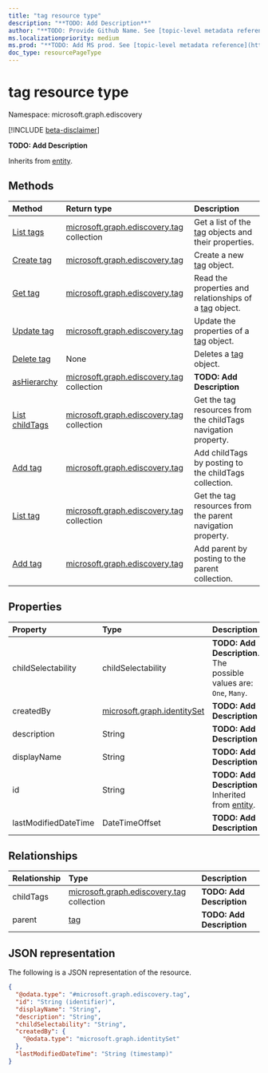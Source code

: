 ```yaml
---
title: "tag resource type"
description: "**TODO: Add Description**"
author: "**TODO: Provide Github Name. See [topic-level metadata reference](https://msgo.azurewebsites.net/add/document/guidelines/metadata.html#topic-level-metadata)**"
ms.localizationpriority: medium
ms.prod: "**TODO: Add MS prod. See [topic-level metadata reference](https://msgo.azurewebsites.net/add/document/guidelines/metadata.html#topic-level-metadata)**"
doc_type: resourcePageType
---
```


# tag resource type

Namespace: microsoft.graph.ediscovery

[!INCLUDE [beta-disclaimer](../../includes/beta-disclaimer.md)]

**TODO: Add Description**


Inherits from [entity](../resources/ediscovery-entity.md).

## Methods
|Method|Return type|Description|
|:---|:---|:---|
|[List tags](../api/ediscovery-tag-list.md)|[microsoft.graph.ediscovery.tag](../resources/ediscovery-tag.md) collection|Get a list of the [tag](../resources/ediscovery-tag.md) objects and their properties.|
|[Create tag](../api/ediscovery-tag-create.md)|[microsoft.graph.ediscovery.tag](../resources/ediscovery-tag.md)|Create a new [tag](../resources/ediscovery-tag.md) object.|
|[Get tag](../api/ediscovery-tag-get.md)|[microsoft.graph.ediscovery.tag](../resources/ediscovery-tag.md)|Read the properties and relationships of a [tag](../resources/ediscovery-tag.md) object.|
|[Update tag](../api/ediscovery-tag-update.md)|[microsoft.graph.ediscovery.tag](../resources/ediscovery-tag.md)|Update the properties of a [tag](../resources/ediscovery-tag.md) object.|
|[Delete tag](../api/ediscovery-tag-delete.md)|None|Deletes a [tag](../resources/ediscovery-tag.md) object.|
|[asHierarchy](../api/ediscovery-tag-ashierarchy.md)|[microsoft.graph.ediscovery.tag](../resources/ediscovery-tag.md) collection|**TODO: Add Description**|
|[List childTags](../api/ediscovery-tag-list-childtags.md)|[microsoft.graph.ediscovery.tag](../resources/ediscovery-tag.md) collection|Get the tag resources from the childTags navigation property.|
|[Add tag](../api/ediscovery-tag-post-childtags.md)|[microsoft.graph.ediscovery.tag](../resources/ediscovery-tag.md)|Add childTags by posting to the childTags collection.|
|[List tag](../api/ediscovery-tag-list-parent.md)|[microsoft.graph.ediscovery.tag](../resources/ediscovery-tag.md) collection|Get the tag resources from the parent navigation property.|
|[Add tag](../api/ediscovery-tag-post-parent.md)|[microsoft.graph.ediscovery.tag](../resources/ediscovery-tag.md)|Add parent by posting to the parent collection.|

## Properties
|Property|Type|Description|
|:---|:---|:---|
|childSelectability|childSelectability|**TODO: Add Description**. The possible values are: `One`, `Many`.|
|createdBy|[microsoft.graph.identitySet](../resources/ediscovery-identityset.md)|**TODO: Add Description**|
|description|String|**TODO: Add Description**|
|displayName|String|**TODO: Add Description**|
|id|String|**TODO: Add Description** Inherited from [entity](../resources/ediscovery-entity.md).|
|lastModifiedDateTime|DateTimeOffset|**TODO: Add Description**|

## Relationships
|Relationship|Type|Description|
|:---|:---|:---|
|childTags|[microsoft.graph.ediscovery.tag](../resources/ediscovery-tag.md) collection|**TODO: Add Description**|
|parent|[tag](../resources/ediscovery-tag.md)|**TODO: Add Description**|

## JSON representation
The following is a JSON representation of the resource.
<!-- {
  "blockType": "resource",
  "keyProperty": "id",
  "@odata.type": "microsoft.graph.ediscovery.tag",
  "baseType": "microsoft.graph.entity",
  "openType": false
}
-->
``` json
{
  "@odata.type": "#microsoft.graph.ediscovery.tag",
  "id": "String (identifier)",
  "displayName": "String",
  "description": "String",
  "childSelectability": "String",
  "createdBy": {
    "@odata.type": "microsoft.graph.identitySet"
  },
  "lastModifiedDateTime": "String (timestamp)"
}
```

